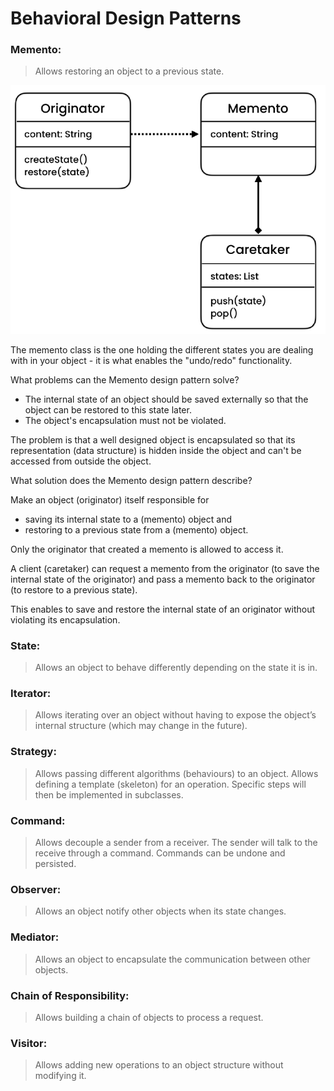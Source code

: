 # Behavioral Design Patterns

### Memento: 
> Allows restoring an object to a previous state.

![Momento Image](./resources/momento.png)

The memento class is the one holding the different states you are dealing with in your object - it is what enables the "undo/redo" functionality.

What problems can the Memento design pattern solve?

 * The internal state of an object should be saved externally so that the object can be restored to this state later.
 * The object's encapsulation must not be violated.

The problem is that a well designed object is encapsulated so that its representation (data structure) is hidden inside the object and can't be accessed from outside the object.

What solution does the Memento design pattern describe?

Make an object (originator) itself responsible for

 * saving its internal state to a (memento) object and
 * restoring to a previous state from a (memento) object.

Only the originator that created a memento is allowed to access it.

A client (caretaker) can request a memento from the originator (to save the internal state of the originator) and pass a memento back to the originator (to restore to a previous state).

This enables to save and restore the internal state of an originator without violating its encapsulation.

### State: 
> Allows an object to behave differently depending on the state it is in.

### Iterator: 
> Allows iterating over an object without having to expose the object’s internal structure (which may change in the future).

### Strategy: 
> Allows passing different algorithms (behaviours) to an object. Allows defining a template (skeleton) for an operation. Specific 
> steps will then be implemented in subclasses.

### Command: 
> Allows decouple a sender from a receiver. The sender will talk to the receive through a command. Commands can be undone and 
> persisted.

### Observer: 
> Allows an object notify other objects when its state changes.

### Mediator: 
> Allows an object to encapsulate the communication between other objects.

### Chain of Responsibility: 
> Allows building a chain of objects to process a request.

### Visitor: 
> Allows adding new operations to an object structure without modifying it.